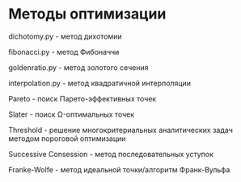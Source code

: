 # Методы оптимизации

dichotomy.py - метод дихотомии

fibonacci.py - метод Фибоначчи

goldenratio.py - метод золотого сечения

interpolation.py - метод квадратичной интерполяции

Pareto - поиск Парето-эффективных точек

Slater - поиск Ω-оптимальных точек

Threshold - решение многокритериальных аналитических задач методом пороговой оптимизации

Successive Consession - метод последовательных уступок

Franke-Wolfe - метод идеальной точки/алгоритм Франк-Вульфа

